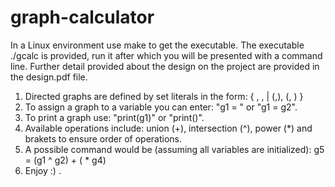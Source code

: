 # graph-calculator
In a Linux environment use make to get the executable.
The executable ./gcalc is provided, run it after which you will be presented with a command line.
Further detail provided about the design on the project are provided in the design.pdf file.

1) Directed graphs are defined by set literals in the form:  { <vertex1>, <vertex2>, <vertex3> |  (<vertex1>,<vertex3>),  (<vertex3>, <vertex1>) }
2) To assign a graph to a variable you can enter: "g1 = <graph literal>" or "g1 = g2".
3) To print a graph use: "print(g1)" or "print(<graph literal>)".
4) Available operations include: union (+), intersection (^), power (*) and brakets to ensure order of operations.
5) A possible command would be (assuming all variables are initialized): g5 = (g1 ^ g2) + (<graph literal> * g4)
6) Enjoy :) .
